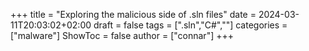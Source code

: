 +++
title = "Exploring the malicious side of .sln files"
date = 2024-03-11T20:03:02+02:00
draft = false
tags = [".sln","C#",""]
categories = ["malware"]
ShowToc = false
author = ["connar"]
+++
